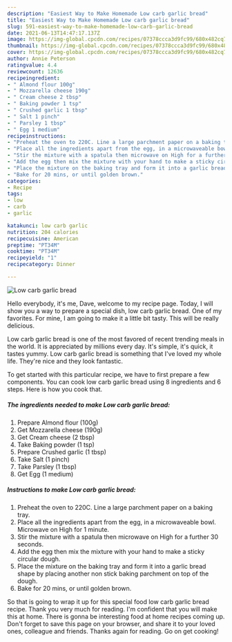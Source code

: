 ```yaml
---
description: "Easiest Way to Make Homemade Low carb garlic bread"
title: "Easiest Way to Make Homemade Low carb garlic bread"
slug: 591-easiest-way-to-make-homemade-low-carb-garlic-bread
date: 2021-06-13T14:47:17.137Z
image: https://img-global.cpcdn.com/recipes/07378ccca3d9fc99/680x482cq70/low-carb-garlic-bread-recipe-main-photo.jpg
thumbnail: https://img-global.cpcdn.com/recipes/07378ccca3d9fc99/680x482cq70/low-carb-garlic-bread-recipe-main-photo.jpg
cover: https://img-global.cpcdn.com/recipes/07378ccca3d9fc99/680x482cq70/low-carb-garlic-bread-recipe-main-photo.jpg
author: Annie Peterson
ratingvalue: 4.4
reviewcount: 12636
recipeingredient:
- " Almond flour 100g"
- " Mozzarella cheese 190g"
- " Cream cheese 2 tbsp"
- " Baking powder 1 tsp"
- " Crushed garlic 1 tbsp"
- " Salt 1 pinch"
- " Parsley 1 tbsp"
- " Egg 1 medium"
recipeinstructions:
- "Preheat the oven to 220C. Line a large parchment paper on a baking tray."
- "Place all the ingredients apart from the egg, in a microwaveable bowl. Microwave on High for 1 minute."
- "Stir the mixture with a spatula then microwave on High for a further 30 seconds."
- "Add the egg then mix the mixture with your hand to make a sticky circular dough."
- "Place the mixture on the baking tray and form it into a garlic bread shape by placing another non stick baking parchment on top of the dough."
- "Bake for 20 mins, or until golden brown."
categories:
- Recipe
tags:
- low
- carb
- garlic

katakunci: low carb garlic 
nutrition: 204 calories
recipecuisine: American
preptime: "PT34M"
cooktime: "PT34M"
recipeyield: "1"
recipecategory: Dinner

---
```



![Low carb garlic bread](https://img-global.cpcdn.com/recipes/07378ccca3d9fc99/680x482cq70/low-carb-garlic-bread-recipe-main-photo.jpg)

Hello everybody, it's me, Dave, welcome to my recipe page. Today, I will show you a way to prepare a special dish, low carb garlic bread. One of my favorites. For mine, I am going to make it a little bit tasty. This will be really delicious.

Low carb garlic bread is one of the most favored of recent trending meals in the world. It is appreciated by millions every day. It's simple, it's quick, it tastes yummy. Low carb garlic bread is something that I've loved my whole life. They're nice and they look fantastic.




To get started with this particular recipe, we have to first prepare a few components. You can cook low carb garlic bread using 8 ingredients and 6 steps. Here is how you cook that.

<!--inarticleads1-->

##### The ingredients needed to make Low carb garlic bread:

1. Prepare  Almond flour (100g)
1. Get  Mozzarella cheese (190g)
1. Get  Cream cheese (2 tbsp)
1. Take  Baking powder (1 tsp)
1. Prepare  Crushed garlic (1 tbsp)
1. Take  Salt (1 pinch)
1. Take  Parsley (1 tbsp)
1. Get  Egg (1 medium)




<!--inarticleads2-->

##### Instructions to make Low carb garlic bread:

1. Preheat the oven to 220C. Line a large parchment paper on a baking tray.
1. Place all the ingredients apart from the egg, in a microwaveable bowl. Microwave on High for 1 minute.
1. Stir the mixture with a spatula then microwave on High for a further 30 seconds.
1. Add the egg then mix the mixture with your hand to make a sticky circular dough.
1. Place the mixture on the baking tray and form it into a garlic bread shape by placing another non stick baking parchment on top of the dough.
1. Bake for 20 mins, or until golden brown.




So that is going to wrap it up for this special food low carb garlic bread recipe. Thank you very much for reading. I'm confident that you will make this at home. There is gonna be interesting food at home recipes coming up. Don't forget to save this page on your browser, and share it to your loved ones, colleague and friends. Thanks again for reading. Go on get cooking!
